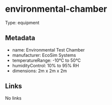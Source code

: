 # environmental-chamber

Type: equipment

## Metadata

- name: Environmental Test Chamber
- manufacturer: EcoSim Systems
- temperatureRange: -10°C to 50°C
- humidityControl: 10% to 95% RH
- dimensions: 2m x 2m x 2m

## Links

No links
